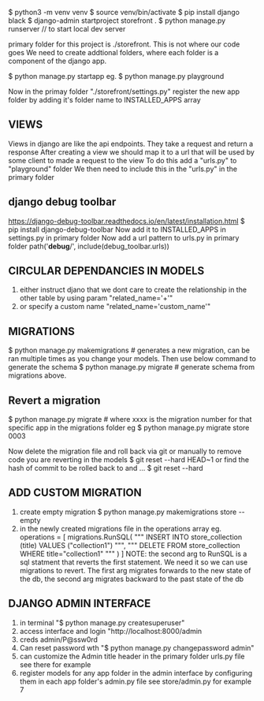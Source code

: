 $ python3 -m venv venv
$ source venv/bin/activate
$ pip install django black
$ django-admin startproject storefront .
$ python manage.py runserver // to start local dev server

primary folder for this project is ./storefront.  This is not where our code goes
We need to create addtional folders, where each folder is a component of the django
app.

$ python manage.py startapp <foldername>
eg. $ python manage.py playground
 
Now in the primay folder "./storefront/settings.py"  register the new app folder by adding it's folder name to INSTALLED_APPS array

VIEWS
----
Views in django are like the api endpoints.  They take a request and return a response
After creating a view we should map it to a url that will be used by some client to made a request to the view
To do this add a "urls.py" to "playground" folder
We then need to include this in the "urls.py" in the primary folder

django debug toolbar
---
https://django-debug-toolbar.readthedocs.io/en/latest/installation.html
$ pip install django-debug-toolbar
Now add it to INSTALLED_APPS in settings.py in primary folder
Now add a url pattern to urls.py in primary folder
path('__debug__/', include(debug_toolbar.urls))

CIRCULAR DEPENDANCIES IN MODELS
---
1) either instruct djano that we dont care to create the relationship in the other table by using param "related_name='+'"
2) or specify a custom name "related_name='custom_name'"


MIGRATIONS
---
$ python manage.py makemigrations # generates a new migration, can be ran multiple times as you change your models.  Then use below command to generate the schema
$ python manage.py migrate # generate schema from migrations above.

Revert a migration
---
$ python manage.py migrate <app-folder-name> <migration-number> # where xxxx is the migration number for that specific app in the migrations folder
eg $ python manage.py migrate store 0003

Now delete the migration file and roll back via git or manually to remove
code you are reverting in the models
$ git reset --hard HEAD~1
or find the hash of commit to be rolled back to  and ...
$ git reset --hard <hash>

ADD CUSTOM MIGRATION
---
1) create empty migration
   $ python manage.py makemigrations store --empty
2) in the newly created migrations file in the operations array
   eg. 
       operations = [
        migrations.RunSQL(
            """
            INSERT INTO store_collection (title)
            VALUES ("collection1")
            """,
            """
            DELETE FROM store_collection WHERE title="collection1"
            """
        )
       ]
    NOTE: the second arg to RunSQL is a sql statment that reverts the first statement.  We need it so we can use migrations to revert. 
    The first arg migrates forwards to the new state of the db, the second 
    arg migrates backward to the past state of the db
    

DJANGO ADMIN INTERFACE
----
1) in terminal "$ python manage.py createsuperuser"
2) access interface and login "http://localhost:8000/admin
3) creds admin/P@ssw0rd
4) Can reset password wth  "$ python manage.py changepassword admin"
5) can customize the Admin title header in the primary folder urls.py file see there for example
6) register models for any app folder in the admin interface by configuring them 
   in each app folder's admin.py file see store/admin.py for example
7